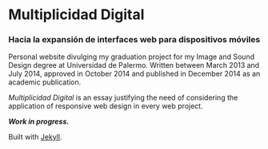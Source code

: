 # Multiplicidad Digital
### Hacia la expansión de interfaces web para dispositivos móviles

Personal website divulging my graduation project for my Image and Sound Design degree at Universidad de Palermo. Written between March 2013 and July 2014, approved in October 2014 and published in December 2014 as an academic publication.

*Multiplicidad Digital* is an essay justifying the need of considering the application of responsive web design in every web project.

***Work in progress.***

Built with [Jekyll](https://github.com/jekyll/jekyll/).